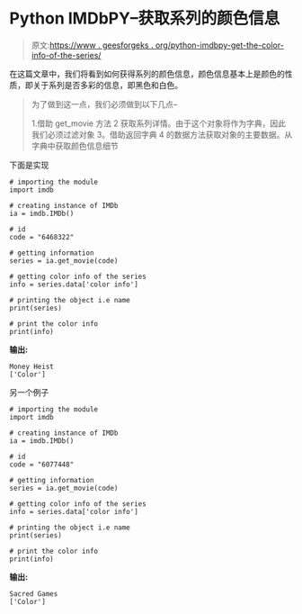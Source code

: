 # Python IMDbPY–获取系列的颜色信息

> 原文:[https://www . geesforgeks . org/python-imdbpy-get-the-color-info-of-the-series/](https://www.geeksforgeeks.org/python-imdbpy-getting-the-color-info-of-the-series/)

在这篇文章中，我们将看到如何获得系列的颜色信息，颜色信息基本上是颜色的性质，即关于系列是否多彩的信息，即黑色和白色。

> 为了做到这一点，我们必须做到以下几点–
> 
> 1.借助 get_movie 方法
> 2 获取系列详情。由于这个对象将作为字典，因此我们必须过滤对象
> 3。借助返回字典
> 4 的数据方法获取对象的主要数据。从字典中获取颜色信息细节

下面是实现

```
# importing the module
import imdb

# creating instance of IMDb
ia = imdb.IMDb()

# id
code = "6468322"

# getting information
series = ia.get_movie(code)

# getting color info of the series
info = series.data['color info']

# printing the object i.e name
print(series)

# print the color info
print(info)
```

**输出:**

```
Money Heist
['Color']
```

另一个例子

```
# importing the module
import imdb

# creating instance of IMDb
ia = imdb.IMDb()

# id
code = "6077448"

# getting information
series = ia.get_movie(code)

# getting color info of the series
info = series.data['color info']

# printing the object i.e name
print(series)

# print the color info
print(info)
```

**输出:**

```
Sacred Games
['Color']
```